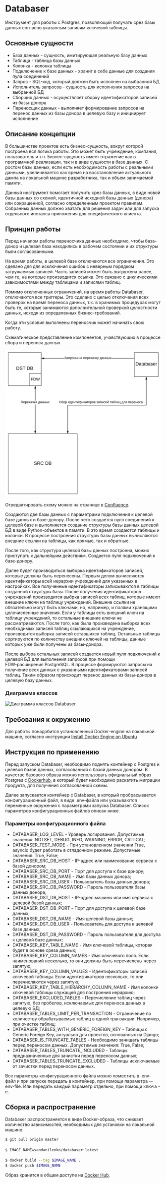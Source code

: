 # Databaser

Инструмент для работы с Postgres, позволяющий получать срез базы данных согласно указанным записям ключевой таблицы.

## Основные сущности

- База данных - сущность, имитирующая реальную базу данных
- Таблица - таблица базы данных
- Колонка - колонка таблицы
- Подключение к базе данных - хранит в себе данные для создания пула соединений
- Запрос - SQL-код, который должен быть исполнен на выбранной БД
- Исполнитель запросов - сущность для исполнения запросов на выбранной БД
- Сборщик данных - осуществляет сборку идентификаторов записей из базы-донора
- Переносщик данных - выполняет формирование запросов на перенос данных из базы донора в целевую базу и инициирует исполнение

## Описание концепции

В большинстве проектов есть бизнес-сущность, вокруг которой построена вся логика работы. Это может быть учреждение, 
компания, пользователь и т.п. Бизнес-сущность имеет отражение как в программной реализации, так и в виде сущности в 
базе данных. С ростом базы данных, если есть необходимость работы с реальными данными, увеличивается как время на 
восстановление актуального дампа на локальной машине разработчика, так и объем занимаемой памяти. 

Данный инструмент помогает получить срез базы данных, в виде новой базы данных со схемой, идентичной исходной базы 
данных (донора) или сокращенной, согласно определенным проектом правилам. Собранных данных должно хватать для решения 
задач или для запуска отдельного инстанса приложения для специфического клиента.

## Принцип работы

Перед началом работы переносчика данных необходимо, чтобы база-донор и целевая база находились в рабочем состоянии и их 
структуры были согласованными.

На время работы, в целевой базе отключаются все ограничения. Это сделано для для исключения ошибок с неверным порядком 
загружаемых записей. Часть записей может быть выгружена ранее, чем те, на которые производится ссылка. Это связано с 
циклическими зависимостями между таблицами и записями таблиц.

Помимо отключенных ограничений, на время работы Databaser, отключаются все триггеры. Это сделано с целью отключения 
всех проверок на время переноса данных, т.к. в хранимых процедурах могут быть те, которые занимаются дополнительной 
проверкой целостности данных, исходя из определенных бизнес-требований.

Когда эти условия выполнены переносчик может начинать свою работу.

Схематическое представление компонентов, учавствующих в процессе сбора и переноса данных

![Схема работы Databaser][scheme_of_work]

Отредактировать схему можно на странице в [Confluence](https://conf.bars.group/pages/viewpage.action?pageId=62541042).

Создаются две базы данных с параметрами подключения к целевой базе данных и базе-донору. После чего создается пулл 
соединений к целевой базе и выполняется создание структуры базы данных целевой БД в виде Python-объектов в памяти. В 
это время создаются таблицы и колонки. В процессе построения структуры базы данных вычисляются внешние ссылки на 
таблицы, как прямые, так и обратные.

После того, как структура целевой базы данных построена, можно приступать к дальнейшим действиям. Создается пулл 
подключений к базе-донору. 

Далее будет производиться выборка идентификаторов записей, которые должны быть перенесены. 
Первым делом вычисляются идентификаторы всей иерархии учреждений для указанных в настройках. Все полученные 
идентификаторы записываются в таблицы созданной структуры базы. После получения идентификаторов учреждений 
производится выбрка записей всех таблиц, которые имеют внешние ключи на таблицу учреждений. Внешние ссылки не 
обязательно могут быть ключами, но, например, и полями хранящими целочисленные значения. Если у таблицы есть внешний 
ключ на таблицу учреждений, то остальные внешние ключи не рассматриваются. После того, как была произведена выборка 
всех необходимых записей таблиц ссылающихся на учреждение, производится выборка записей оставшихся таблиц. Остальные 
таблицы сортируются по количеству внешних ключей на таблицы, данные которых уже были получены из базы-донора. 

После выбора остальных записей создается новый пулл подключений к целевой БД для выполнения запросов при помощи  
FDW-расширения PostgreSQL. В процессе формируются запросы на получение всех данных с указанными идентификаторами 
записей таблиц. Таким образом происходит перенос данных из базы-донора в целевую базу данных.

### Диаграмма классов

![Диаграмма классов Databaser][databaser_class_diagram]

## Требования к окружению

Для работы понадобится установленный Docker-engine на локальной машине, согласно инструкции 
[Install Docker Engine on Ubuntu](https://docs.docker.com/engine/install/ubuntu/)

## Инструкция по применению

Перед запуском Databaser, необходимо поднять контейнер с Postgres и целевой базой данных, согласованной с базой данных 
донором. В качестве базового образа можно использовать официальный образ Postgres с 
[Dockerhub](https://hub.docker.com/_/postgres), в который будет необходимо раскатить миграции продукта, для получения 
согласованной схемы.

Далее запускается контейнер с Databaser, в который пробрасывается конфигурационный файл, в виде .env-файла или 
указываются переменные окружения с параметрами запуска Databaser. Список параметров конфигурационных файлов описан ниже.

### Параметры конфигурационного файла

- DATABASER_LOG_LEVEL - Уроверь логирования. Допустимые значения: NOTSET, DEBUG, INFO, WARNING, ERROR, CRITICAL;
- DATABASER_TEST_MODE - При установленном значении True, asyncio будет работать в отладочном режиме. Допустимые значения: True, False;
- DATABASER_SRC_DB_HOST - IP-адрес или наименование сервиса с базой донором;
- DATABASER_SRC_DB_PORT - Порт для доступа к базе донору;
- DATABASER_SRC_DB_NAME - Имя базы данных донора;
- DATABASER_SRC_DB_USER - Пользователь базы данных донора;
- DATABASER_SRC_DB_PASSWORD - Пароль пользователя базы данных донора;
- DATABASER_DST_DB_HOST - IP-адрес машины или имя сервиса с целевой базой данных;
- DATABASER_DST_DB_PORT - Порт для доступа к целевой базе данных;
- DATABASER_DST_DB_NAME - Имя целевой базы данных;
- DATABASER_DST_DB_USER - Пользователь для доступа к целевой базе данных;
- DATABASER_DST_DB_PASSWORD - Пароль пользователя для доступа к целевой базе данных;
- DATABASER_KEY_TABLE_NAME - Имя ключевой таблицы, которая будет в основе среза данных;
- DATABASER_KEY_COLUMN_NAMES - Имя ключевого поля. Если наименований несколько, то они должны быть перечислены через запятую;
- DATABASER_KEY_COLUMN_VALUES - Идентификаторы записей ключевой таблицы. Если идентификаторов несколько, то они перечисляются через запятую;
- DATABASER_KEY_TABLE_HIERARCHY_COLUMN_NAME - Имя колонки ключевой таблицы служащей для построения иерархию;
- DATABASER_EXCLUDED_TABLES - Перечисление таблиц через запятую, без пробелов, исключаемых для переноса данных в целевую БД;
- DATABASER_TABLES_LIMIT_PER_TRANSACTION - Ограничение по количеству обрабатываемых таблиц в одной транзакции. Например, при очистке таблиц;
- DATABASER_TABLES_WITH_GENERIC_FOREIGN_KEY - Таблицы с Generic Foreign Key, актуально для проектов, основанных на Django;
- DATABASER_IS_TRUNCATE_TABLES - Необходимо зачищать таблицы перед переносом данных. Допустимые значения: True, False;
- DATABASER_TABLES_TRUNCATE_INCLUDED - Таблицы предназначенные для зачистки перед переносом данных;
- DATABASER_TABLES_TRUNCATE_EXCLUDED - Таблицы исключаемые от зачистки перед переносом данных.

Все параметры конфигурационного файла можно поместить в .env-файл и при запуске передать в контейнер, при помощи 
параметра --env-file. Или передать каждый параметр отдельно, при помощи ключа -e.

## Сборка и распространение

Databaser распространяется в виде Docker-образа, что снижает количество зависимостей, необходимых для установки на 
локальной машине.

```bash
$ git pull origin master

$ IMAGE_NAME=sandanilenko/databaser:latest

$ docker build --tag $IMAGE_NAME .
$ docker push $IMAGE_NAME
```

Образ хранится в общем доступе на [Docker Hub](https://hub.docker.com/r/sandanilenko/databaser).

[scheme_of_work]: ./images/scheme_of_work.png "Scheme of work"
[databaser_class_diagram]: ./images/databaser_class_diagram.png "Databaser class diagram"